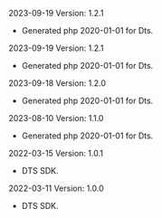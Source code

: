 2023-09-19 Version: 1.2.1
- Generated php 2020-01-01 for Dts.

2023-09-19 Version: 1.2.1
- Generated php 2020-01-01 for Dts.

2023-09-18 Version: 1.2.0
- Generated php 2020-01-01 for Dts.

2023-08-10 Version: 1.1.0
- Generated php 2020-01-01 for Dts.

2022-03-15 Version: 1.0.1
- DTS SDK.

2022-03-11 Version: 1.0.0
- DTS SDK.

